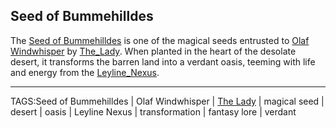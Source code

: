 ## Seed of Bummehilldes

The [Seed of Bummehilldes](../Artifacts/Seed_of_Bummehilldes.md) is one of the magical seeds entrusted to [Olaf Windwhisper](../People/Olaf_Windwhisper.md) by [The_Lady](../Gods/The_Lady.md). When planted in the heart of the desolate desert, it transforms the barren land into a verdant oasis, teeming with life and energy from the [Leyline_Nexus](../Places/Leyline_Nexus.md).


---

TAGS:Seed of Bummehilldes | Olaf Windwhisper | [The Lady](../Gods/The_Lady.md) | magical seed | desert | oasis | Leyline Nexus | transformation | fantasy lore | verdant
